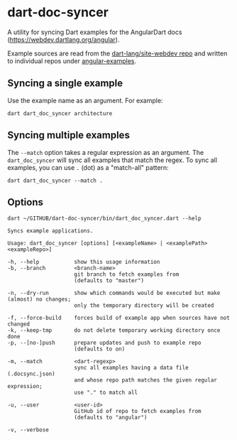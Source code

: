 # dart-doc-syncer

A utility for syncing Dart examples for the AngularDart docs (https://webdev.dartlang.org/angular).

Example sources are read from the [dart-lang/site-webdev repo](https://github.com/dart-lang/site-webdev) and written
to individual repos under [angular-examples](https://github.com/angular-examples).

## Syncing a single example

Use the example name as an argument. For example:

```
dart dart_doc_syncer architecture
```

## Syncing multiple examples

The `--match` option takes a regular expression as an argument.
The `dart_doc_syncer` will sync all examples that match the regex.
To sync all examples, you can use `.` (dot) as a "match-all" pattern:

```
dart dart_doc_syncer --match .
```

## Options

```
dart ~/GITHUB/dart-doc-syncer/bin/dart_doc_syncer.dart --help

Syncs example applications.

Usage: dart_doc_syncer [options] [<exampleName> | <examplePath> <exampleRepo>]

-h, --help           show this usage information
-b, --branch         <branch-name>
                     git branch to fetch examples from
                     (defaults to "master")

-n, --dry-run        show which commands would be executed but make (almost) no changes;
                     only the temporary directory will be created

-f, --force-build    forces build of example app when sources have not changed
-k, --keep-tmp       do not delete temporary working directory once done
-p, --[no-]push      prepare updates and push to example repo
                     (defaults to on)

-m, --match          <dart-regexp>
                     sync all examples having a data file (.docsync.json)
                     and whose repo path matches the given regular expression;
                     use "." to match all

-u, --user           <user-id>
                     GitHub id of repo to fetch examples from
                     (defaults to "angular")

-v, --verbose        
```
